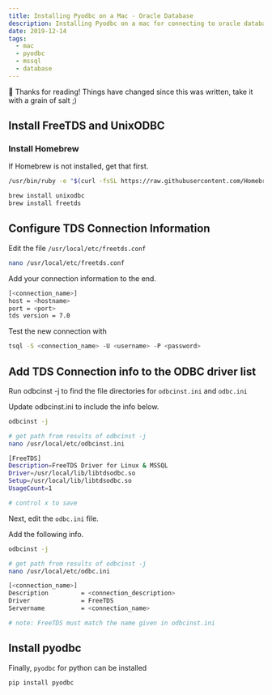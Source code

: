 ```yaml
---
title: Installing Pyodbc on a Mac - Oracle Database
description: Installing Pyodbc on a mac for connecting to oracle databases.
date: 2019-12-14
tags:
  - mac
  - pyodbc
  - mssql
  - database
---
```


<div class="rounded border p-4 bg-white/80">
 👋 Thanks for reading! Things have changed since this was written, take it with a grain of salt ;)
</div>

## Install FreeTDS and UnixODBC

### Install Homebrew

If Homebrew is not installed, get that first.

```bash
/usr/bin/ruby -e "$(curl -fsSL https://raw.githubusercontent.com/Homebrew/install/master/install)"
```

```bash
brew install unixodbc
brew install freetds
```

## Configure TDS Connection Information

Edit the file `/usr/local/etc/freetds.conf`

```bash
nano /usr/local/etc/freetds.conf
```

Add your connection information to the end.

```bash
[<connection_name>]
host = <hostname>
port = <port>
tds version = 7.0
```

Test the new connection with

```bash
tsql -S <connection_name> -U <username> -P <password>
```

## Add TDS Connection info to the ODBC driver list

Run odbcinst -j to find the file directories for `odbcinst.ini` and `odbc.ini`

Update odbcinst.ini to include the info below.

```bash
odbcinst -j

# get path from results of odbcinst -j
nano /usr/local/etc/odbcinst.ini

[FreeTDS]
Description=FreeTDS Driver for Linux & MSSQL
Driver=/usr/local/lib/libtdsodbc.so
Setup=/usr/local/lib/libtdsodbc.so
UsageCount=1

# control x to save
```

Next, edit the `odbc.ini` file.

Add the following info.

```bash
odbcinst -j

# get path from results of odbcinst -j
nano /usr/local/etc/odbc.ini

[<connection_name>]
Description         = <connection_description>
Driver              = FreeTDS
Servername          = <connection_name>

# note: FreeTDS must match the name given in odbcinst.ini
```

## Install pyodbc

Finally, `pyodbc` for python can be installed

```bash
pip install pyodbc
```
